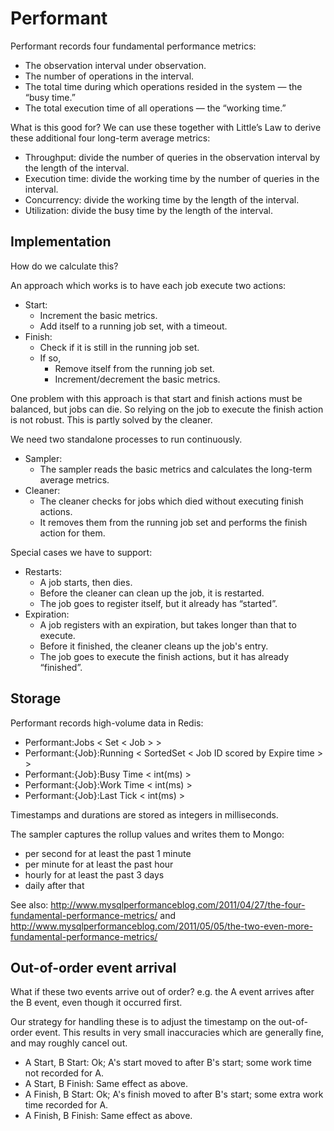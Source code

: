 # Performant

Performant records four fundamental performance metrics:

- The observation interval under observation.
- The number of operations in the interval.
- The total time during which operations resided in the system — the “busy time.”
- The total execution time of all operations — the “working time.”

What is this good for? We can use these together with Little’s Law to derive these additional four long-term average metrics:

- Throughput: divide the number of queries in the observation interval by the length of the interval.
- Execution time: divide the working time by the number of queries in the interval.
- Concurrency: divide the working time by the length of the interval.
- Utilization: divide the busy time by the length of the interval.

## Implementation

How do we calculate this?

An approach which works is to have each job execute two actions:

- Start:
  - Increment the basic metrics.
  - Add itself to a running job set, with a timeout.
- Finish:
  - Check if it is still in the running job set.
  - If so,
    - Remove itself from the running job set.
    - Increment/decrement the basic metrics.

One problem with this approach is that start and finish actions must be balanced, but jobs can die.
So relying on the job to execute the finish action is not robust.
This is partly solved by the cleaner.

We need two standalone processes to run continuously.

- Sampler:
  - The sampler reads the basic metrics and calculates the long-term average metrics.
- Cleaner:
  - The cleaner checks for jobs which died without executing finish actions.
  - It removes them from the running job set and performs the finish action for them.

Special cases we have to support:

- Restarts:
  - A job starts, then dies.
  - Before the cleaner can clean up the job, it is restarted.
  - The job goes to register itself, but it already has “started”.
- Expiration:
  - A job registers with an expiration, but takes longer than that to execute.
  - Before it finished, the cleaner cleans up the job's entry.
  - The job goes to execute the finish actions, but it has already “finished”.

## Storage

Performant records high-volume data in Redis:

- Performant:Jobs              < Set < Job > >
- Performant:{Job}:Running     < SortedSet < Job ID scored by Expire time > >
- Performant:{Job}:Busy Time   < int(ms) >
- Performant:{Job}:Work Time   < int(ms) >
- Performant:{Job}:Last Tick   < int(ms) >

Timestamps and durations are stored as integers in milliseconds.

The sampler captures the rollup values and writes them to Mongo:

- per second for at least the past 1 minute
- per minute for at least the past hour
- hourly for at least the past 3 days
- daily after that


See also:
http://www.mysqlperformanceblog.com/2011/04/27/the-four-fundamental-performance-metrics/
and http://www.mysqlperformanceblog.com/2011/05/05/the-two-even-more-fundamental-performance-metrics/

## Out-of-order event arrival

What if these two events arrive out of order? e.g. the A event arrives after the B event, even though it occurred first.

Our strategy for handling these is to adjust the timestamp on the out-of-order event.
This results in very small inaccuracies which are generally fine, and may roughly cancel out.

- A Start, B Start:   Ok; A's start moved to after B's start; some work time not recorded for A.
- A Start, B Finish:  Same effect as above.
- A Finish, B Start:  Ok; A's finish moved to after B's start; some extra work time recorded for A.
- A Finish, B Finish: Same effect as above.
